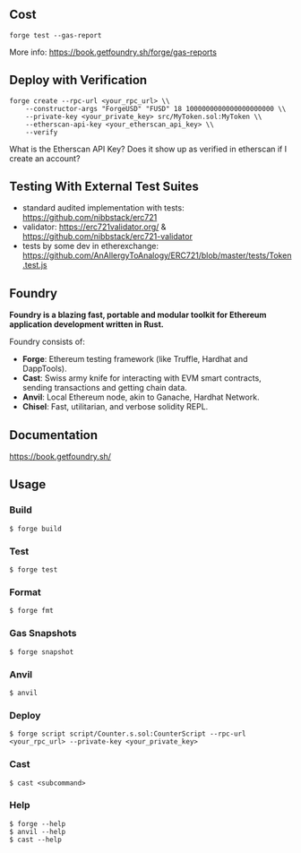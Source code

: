 ## Cost

`forge test --gas-report`

More info: https://book.getfoundry.sh/forge/gas-reports

## Deploy with Verification

```shell
forge create --rpc-url <your_rpc_url> \\
    --constructor-args "ForgeUSD" "FUSD" 18 1000000000000000000000 \\
    --private-key <your_private_key> src/MyToken.sol:MyToken \\
    --etherscan-api-key <your_etherscan_api_key> \\
    --verify
```

What is the Etherscan API Key? Does it show up as verified in etherscan if I create an account?

## Testing With External Test Suites

- standard audited implementation with tests: https://github.com/nibbstack/erc721
- validator: https://erc721validator.org/ & https://github.com/nibbstack/erc721-validator
- tests by some dev in etherexchange: https://github.com/AnAllergyToAnalogy/ERC721/blob/master/tests/Token.test.js

## Foundry

**Foundry is a blazing fast, portable and modular toolkit for Ethereum application development written in Rust.**

Foundry consists of:

-   **Forge**: Ethereum testing framework (like Truffle, Hardhat and DappTools).
-   **Cast**: Swiss army knife for interacting with EVM smart contracts, sending transactions and getting chain data.
-   **Anvil**: Local Ethereum node, akin to Ganache, Hardhat Network.
-   **Chisel**: Fast, utilitarian, and verbose solidity REPL.

## Documentation

https://book.getfoundry.sh/

## Usage

### Build

```shell
$ forge build
```

### Test

```shell
$ forge test
```

### Format

```shell
$ forge fmt
```

### Gas Snapshots

```shell
$ forge snapshot
```

### Anvil

```shell
$ anvil
```

### Deploy

```shell
$ forge script script/Counter.s.sol:CounterScript --rpc-url <your_rpc_url> --private-key <your_private_key>
```

### Cast

```shell
$ cast <subcommand>
```

### Help

```shell
$ forge --help
$ anvil --help
$ cast --help
```
